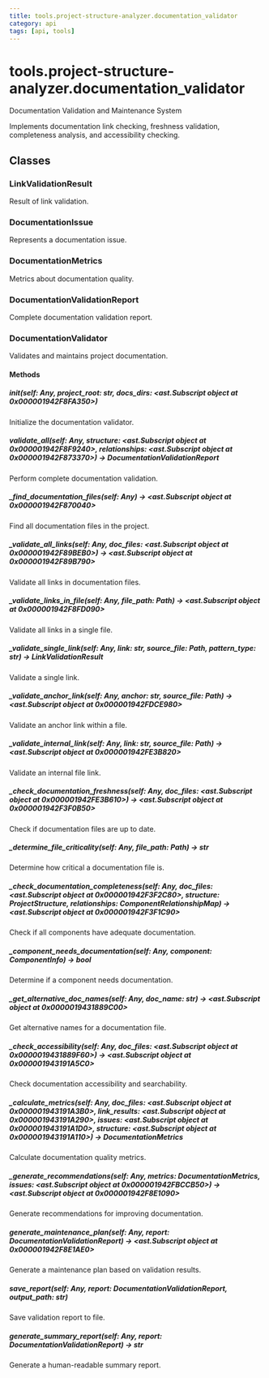 ```yaml
---
title: tools.project-structure-analyzer.documentation_validator
category: api
tags: [api, tools]
---
```


# tools.project-structure-analyzer.documentation_validator

Documentation Validation and Maintenance System

Implements documentation link checking, freshness validation,
completeness analysis, and accessibility checking.

## Classes

### LinkValidationResult

Result of link validation.

### DocumentationIssue

Represents a documentation issue.

### DocumentationMetrics

Metrics about documentation quality.

### DocumentationValidationReport

Complete documentation validation report.

### DocumentationValidator

Validates and maintains project documentation.

#### Methods

##### __init__(self: Any, project_root: str, docs_dirs: <ast.Subscript object at 0x000001942F8FA350>)

Initialize the documentation validator.

##### validate_all(self: Any, structure: <ast.Subscript object at 0x000001942F8F9240>, relationships: <ast.Subscript object at 0x000001942F873370>) -> DocumentationValidationReport

Perform complete documentation validation.

##### _find_documentation_files(self: Any) -> <ast.Subscript object at 0x000001942F870040>

Find all documentation files in the project.

##### _validate_all_links(self: Any, doc_files: <ast.Subscript object at 0x000001942F89BEB0>) -> <ast.Subscript object at 0x000001942F89B790>

Validate all links in documentation files.

##### _validate_links_in_file(self: Any, file_path: Path) -> <ast.Subscript object at 0x000001942F8FD090>

Validate all links in a single file.

##### _validate_single_link(self: Any, link: str, source_file: Path, pattern_type: str) -> LinkValidationResult

Validate a single link.

##### _validate_anchor_link(self: Any, anchor: str, source_file: Path) -> <ast.Subscript object at 0x000001942FDCE980>

Validate an anchor link within a file.

##### _validate_internal_link(self: Any, link: str, source_file: Path) -> <ast.Subscript object at 0x000001942FE3B820>

Validate an internal file link.

##### _check_documentation_freshness(self: Any, doc_files: <ast.Subscript object at 0x000001942FE3B610>) -> <ast.Subscript object at 0x000001942F3F0B50>

Check if documentation files are up to date.

##### _determine_file_criticality(self: Any, file_path: Path) -> str

Determine how critical a documentation file is.

##### _check_documentation_completeness(self: Any, doc_files: <ast.Subscript object at 0x000001942F3F2C80>, structure: ProjectStructure, relationships: ComponentRelationshipMap) -> <ast.Subscript object at 0x000001942F3F1C90>

Check if all components have adequate documentation.

##### _component_needs_documentation(self: Any, component: ComponentInfo) -> bool

Determine if a component needs documentation.

##### _get_alternative_doc_names(self: Any, doc_name: str) -> <ast.Subscript object at 0x0000019431889C00>

Get alternative names for a documentation file.

##### _check_accessibility(self: Any, doc_files: <ast.Subscript object at 0x0000019431889F60>) -> <ast.Subscript object at 0x000001943191A5C0>

Check documentation accessibility and searchability.

##### _calculate_metrics(self: Any, doc_files: <ast.Subscript object at 0x000001943191A3B0>, link_results: <ast.Subscript object at 0x000001943191A290>, issues: <ast.Subscript object at 0x000001943191A1D0>, structure: <ast.Subscript object at 0x000001943191A110>) -> DocumentationMetrics

Calculate documentation quality metrics.

##### _generate_recommendations(self: Any, metrics: DocumentationMetrics, issues: <ast.Subscript object at 0x000001942FBCCB50>) -> <ast.Subscript object at 0x000001942F8E1090>

Generate recommendations for improving documentation.

##### generate_maintenance_plan(self: Any, report: DocumentationValidationReport) -> <ast.Subscript object at 0x000001942F8E1AE0>

Generate a maintenance plan based on validation results.

##### save_report(self: Any, report: DocumentationValidationReport, output_path: str)

Save validation report to file.

##### generate_summary_report(self: Any, report: DocumentationValidationReport) -> str

Generate a human-readable summary report.

